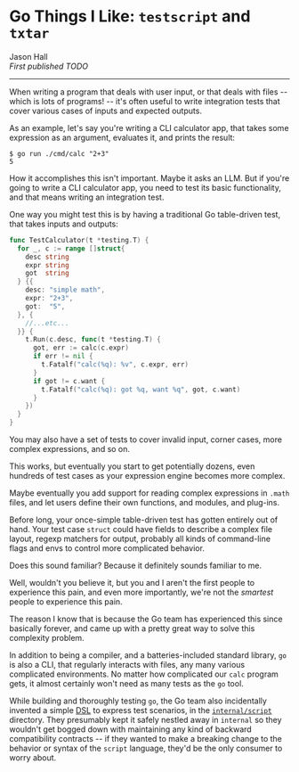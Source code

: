 # Go Things I Like: `testscript` and `txtar`

Jason Hall<br>
_First published TODO_

-----

When writing a program that deals with user input, or that deals with files -- which is lots of programs! -- it's often useful to write integration tests that cover various cases of inputs and expected outputs.

As an example, let's say you're writing a CLI calculator app, that takes some expression as an argument, evaluates it, and prints the result:

```
$ go run ./cmd/calc "2+3"
5
```

How it accomplishes this isn't important. Maybe it asks an LLM. But if you're going to write a CLI calculator app, you need to test its basic functionality, and that means writing an integration test.

One way you might test this is by having a traditional Go table-driven test, that takes inputs and outputs:

```go
func TestCalculator(t *testing.T) {
  for _, c := range []struct{
    desc string
    expr string
    got  string
  } {{
    desc: "simple math",
    expr: "2+3",
    got:  "5",
  }, {
    //...etc...
  }} {
    t.Run(c.desc, func(t *testing.T) {
      got, err := calc(c.expr)
      if err != nil {
        t.Fatalf("calc(%q): %v", c.expr, err)
      }
      if got != c.want {
        t.Fatalf("calc(%q): got %q, want %q", got, c.want)
      }
    })
  }
}
```

You may also have a set of tests to cover invalid input, corner cases, more complex expressions, and so on.

This works, but eventually you start to get potentially dozens, even hundreds of test cases as your expression engine becomes more complex.

Maybe eventually you add support for reading complex expressions in `.math` files, and let users define their own functions, and modules, and plug-ins.

Before long, your once-simple table-driven test has gotten entirely out of hand. Your test case `struct` could have fields to describe a complex file layout, regexp matchers for output, probably all kinds of command-line flags and envs to control more complicated behavior.

Does this sound familiar? Because it definitely sounds familiar to me.

Well, wouldn't you believe it, but you and I aren't the first people to experience this pain, and even more importantly, we're not the _smartest_ people to experience this pain.

The reason I know that is because the Go team has experienced this since basically forever, and came up with a pretty great way to solve this complexity problem.

In addition to being a compiler, and a batteries-included standard library, `go` is also a CLI, that regularly interacts with files, any many various complicated environments. No matter how complicated our `calc` program gets, it almost certainly won't need as many tests as the `go` tool.

While building and thoroughly testing `go`, the Go team also incidentally invented a simple [DSL](https://en.wikipedia.org/wiki/Domain-specific_language) to express test scenarios, in the [`internal/script`](https://github.com/golang/go/blob/78b43037dc20b9f5d624260b50e15bfa8956e4d5/src/cmd/internal/script/engine.go) directory. They presumably kept it safely nestled away in `internal` so they wouldn't get bogged down with maintaining any kind of backward compatibility contracts -- if they wanted to make a breaking change to the behavior or syntax of the `script` language, they'd be the only consumer to worry about.





